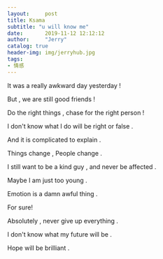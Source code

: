 ```yaml
---
layout:     post
title: Ksama
subtitle: "u will know me"
date:       2019-11-12 12:12:12
author:     "Jerry"
catalog: true
header-img: img/jerryhub.jpg
tags:
- 情感
---
```




It was a really awkward day yesterday !

But , we are still good friends !

Do the right things , chase for the right person !

I don't know what I do will be right or false .

And it is complicated to explain .

Things change , People change . 

I still want to be a kind guy , and never be affected . 

Maybe I am just too young . 

Emotion is a damn awful thing . 

For sure!

Absolutely , never give up everything .

I don't know what my future will be . 

Hope will be brilliant .
